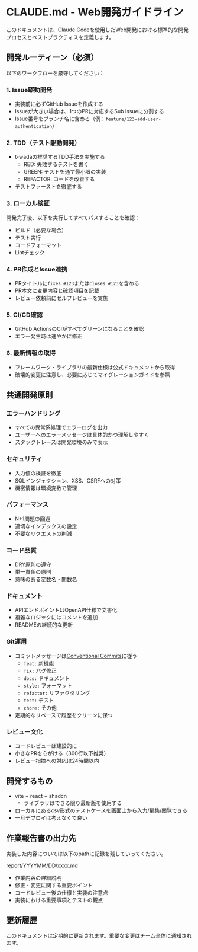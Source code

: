 # CLAUDE.md - Web開発ガイドライン

このドキュメントは、Claude Codeを使用したWeb開発における標準的な開発プロセスとベストプラクティスを定義します。

## 開発ルーティーン（必須）

以下のワークフローを厳守してください：

### 1. Issue駆動開発
- 実装前に必ずGitHub Issueを作成する
- Issueが大きい場合は、1つのPRに対応するSub Issueに分割する
- Issue番号をブランチ名に含める（例：`feature/123-add-user-authentication`）

### 2. TDD（テスト駆動開発）
- t-wadaの推奨するTDD手法を実施する
  - RED: 失敗するテストを書く
  - GREEN: テストを通す最小限の実装
  - REFACTOR: コードを改善する
- テストファーストを徹底する

### 3. ローカル検証
開発完了後、以下を実行してすべてパスすることを確認：
- ビルド（必要な場合）
- テスト実行
- コードフォーマット
- Lintチェック

### 4. PR作成とIssue連携
- PRタイトルに`fixes #123`または`closes #123`を含める
- PR本文に変更内容と確認項目を記載
- レビュー依頼前にセルフレビューを実施

### 5. CI/CD確認
- GitHub ActionsのCIがすべてグリーンになることを確認
- エラー発生時は速やかに修正

### 6. 最新情報の取得
- フレームワーク・ライブラリの最新仕様は公式ドキュメントから取得
- 破壊的変更に注意し、必要に応じてマイグレーションガイドを参照

## 共通開発原則

### エラーハンドリング
- すべての異常系処理でエラーログを出力
- ユーザーへのエラーメッセージは具体的かつ理解しやすく
- スタックトレースは開発環境のみで表示

### セキュリティ
- 入力値の検証を徹底
- SQLインジェクション、XSS、CSRFへの対策
- 機密情報は環境変数で管理

### パフォーマンス
- N+1問題の回避
- 適切なインデックスの設定
- 不要なリクエストの削減

### コード品質
- DRY原則の遵守
- 単一責任の原則
- 意味のある変数名・関数名

### ドキュメント
- APIエンドポイントはOpenAPI仕様で文書化
- 複雑なロジックにはコメントを追加
- READMEの継続的な更新

### Git運用
- コミットメッセージは[Conventional Commits](https://www.conventionalcommits.org/)に従う
  - `feat:` 新機能
  - `fix:` バグ修正
  - `docs:` ドキュメント
  - `style:` フォーマット
  - `refactor:` リファクタリング
  - `test:` テスト
  - `chore:` その他
- 定期的なリベースで履歴をクリーンに保つ

### レビュー文化
- コードレビューは建設的に
- 小さなPRを心がける（300行以下推奨）
- レビュー指摘への対応は24時間以内

## 開発するもの

- vite + react + shadcn
  - ライブラリはできる限り最新版を使用する
- ローカルにあるcsv形式のテストケースを画面上から入力/編集/閲覧できる
- 一旦デプロイは考えなくて良い

## 作業報告書の出力先

実装した内容については以下のpathに記録を残していってください。

report/YYYYMM/DD/xxxx.md

- 作業内容の詳細説明
- 修正・変更に関する重要ポイント
- コードレビュー後の仕様と実装の注意点
- 実装における重要事項とテストの観点

## 更新履歴

このドキュメントは定期的に更新されます。重要な変更はチーム全体に通知されます。